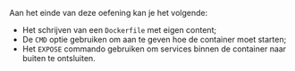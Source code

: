 Aan het einde van deze oefening kan je het volgende:

* Het schrijven van een `Dockerfile` met eigen content;
* De `CMD` optie gebruiken om aan te geven hoe de container moet starten;
* Het `EXPOSE` commando gebruiken om services binnen de container naar buiten te ontsluiten.
